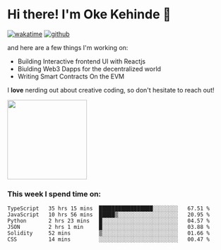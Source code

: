 # Hi there! I'm Oke Kehinde :cowboy_hat_face:

[![wakatime](https://wakatime.com/badge/user/5f3f42a0-7b4f-4c4b-b2da-012c5ac2fa62.svg)](https://wakatime.com/@5f3f42a0-7b4f-4c4b-b2da-012c5ac2fa62)
[![github](https://img.shields.io/github/followers/okeken?logo=github&style=plastic)](https://github.com/okeken?tab=followers)

and here are a few things I'm working on:

- Building Interactive frontend UI with Reactjs
- Biulding Web3 Dapps for the decentralized world
- Writing Smart Contracts On the EVM

I **love** nerding out about creative coding, so don't hesitate to reach out!


<img height="180em" src="https://github-readme-stats.vercel.app/api?username=okeken&show_icons=true&hide_border=true&&count_private=true&include_all_commits=true" />

### This week I spend time on:

<!--START_SECTION:waka-->

```text
TypeScript   35 hrs 15 mins  █████████████████░░░░░░░░   67.51 %
JavaScript   10 hrs 56 mins  █████▒░░░░░░░░░░░░░░░░░░░   20.95 %
Python       2 hrs 23 mins   █░░░░░░░░░░░░░░░░░░░░░░░░   04.57 %
JSON         2 hrs 1 min     █░░░░░░░░░░░░░░░░░░░░░░░░   03.88 %
Solidity     52 mins         ▒░░░░░░░░░░░░░░░░░░░░░░░░   01.66 %
CSS          14 mins         ░░░░░░░░░░░░░░░░░░░░░░░░░   00.47 %
```

<!--END_SECTION:waka-->
